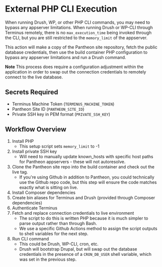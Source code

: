 # External PHP CLI Execution

When running Drush, WP, or other PHP CLI commands, you may need to bypass any appserver limitations. When running Drush or WP-CLI through Terminus remotely, there is no `max_execution_time` being invoked through the CLI, but you are still restricted to the `memory_limit` of the appserver.

This action will make a copy of the Pantheon site repository, fetch the public database credentials, then use the build container PHP configuration to bypass any appserver limitations and run a Drush command.

**Note**
This process does require a configuration adjustment within the application in order to swap out the connection credentials to remotely connect to the live database.

## Secrets Required

- Terminus Machine Token (`TERMINUS_MACHINE_TOKEN`)
- Pantheon Site ID (`PANTHEON_SITE_ID`)
- Private SSH key in PEM format (`PRIVATE_SSH_KEY`)

## Workflow Overview

1. Install PHP
   - This setup script sets `memory_limit` to -1
2. Install private SSH key
   - Will need to manually update known_hosts with specific host paths for Pantheon appservers - these will not autoresolve.
3. Clone the Pantheon site repo into the build container and check out the live tag.
   - If you're using Github in addition to Pantheon, you could technically use the Github repo code, but this step will ensure the code matches exactly what is sitting on live.
4. Install Composer dependencies
5. Create bin aliases for Terminus and Drush (provided through Composer dependencies)
6. Authenticate Terminus
7. Fetch and replace connection credentials to live environment
   - The script to do this is written PHP because it is much simpler to parse output rather than through Bash.
   - We use a specific Github Actions method to assign the script outputs to shell variables for the next step.
8. Run CLI command
   - This could be Drush, WP-CLI, cron, etc.
   - Drush will bootstrap Drupal, but will swap out the database credentials in the presence of a `CRON_DB_USER` shell variable, which was set in the previous step.